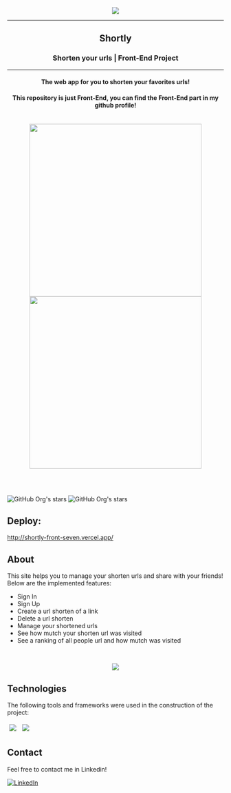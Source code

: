 <div align="center"><img src="https://i.imgur.com/XuFXUO1.png"></img></div>
<hr>
<h2 align=center>Shortly</h2>
<h3 align=center>Shorten your urls | Front-End Project</h3>
<hr>
<h4 align=center>The web app for you to shorten your favorites urls!</h4>
<h4 align=center>This repository is just Front-End, you can find the Front-End part in my github profile! </h4>
<br>
<div align=center style="display:flex; justify-content: center; gap:5%">
    <a href="https://github.com/vinicbarros/shortly-back">
      <img src="https://i.imgur.com/BRfKGfz.png" align="center" style="width: 400px" />
      <img src="https://i.imgur.com/za3gnY9.png" align="center" style="height: 400px" />
  </a>
</div> 

 <br><br>
 
![GitHub Org's stars](https://img.shields.io/github/stars/vinicbarros/shortly-back?style=social) ![GitHub Org's stars](https://img.shields.io/github/followers/vinicbarros?style=social)

## Deploy:
http://shortly-front-seven.vercel.app/

## About

This site helps you to manage your shorten urls and share with your friends! Below are the implemented features:

- Sign In
- Sign Up
- Create a url shorten of a link
- Delete a url shorten
- Manage your shortened urls
- See how mutch your shorten url was visited
- See a ranking of all people url and how mutch was visited
<br>

<p align="center">
<img src="http://img.shields.io/static/v1?label=STATUS&message=%20WORKING&color=GREEN&style=for-the-badge"/>
</p>

## Technologies
The following tools and frameworks were used in the construction of the project:<br>
<p>
   <img style='margin: 5px;' src='https://img.shields.io/badge/React-20232A?style=for-the-badge&logo=react&logoColor=61DAFB'>
   <img style='margin: 5px;' src='https://img.shields.io/badge/styled--components-DB7093?style=for-the-badge&logo=styled-components&logoColor=white'>
</p>

## Contact

Feel free to contact me in Linkedin!

[![LinkedIn][linkedin-shield]][linkedin-url]

<!-- MARKDOWN LINKS & IMAGES -->
<!-- https://www.markdownguide.org/basic-syntax/#reference-style-links -->

[linkedin-shield]: https://img.shields.io/badge/-LinkedIn-black.svg?style=for-the-badge&logo=linkedin&colorB=blue
[linkedin-url]: https://www.linkedin.com/in/ovinibarros/

